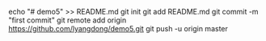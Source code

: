 echo "# demo5" >> README.md
git init
git add README.md
git commit -m "first commit"
git remote add origin https://github.com/lyangdong/demo5.git
git push -u origin master
